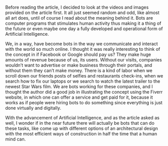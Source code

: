 Before reading the article, I decided to look at the videos and images provided on the article first. It all just seemed random and odd,
like almost all art does, until of course I read about the meaning behind it. Bots are computer programs that stimulates human activity
thus making it a thing of the future or even maybe one day a fully developed and operational form of Artificial Intelligence. 

We, in a way, have become bots in the way we communicate and interact with the world so much online. I thought it was really interesting
to think of the concept in if Facebook or Google should pay us? They make huge amounts of revenue because of us, its users. Without our
visits, companies wouldn’t want to advertise or make business through their portals, and without them they can’t make money. 
There is a kind of labor when we scroll down our friends posts of selfies and restaurants check-ins, when we search how to fix our laptops 
or we search to watch the latest trailer to the newest Star Wars film. We are bots working for these companies, and I thought the author
did a good job in illustrating the concept using the Fiverr website, in which one can offer a service and get paid for it, because it 
works as if people were hiring bots to do something since everything is just done virtually and digitally. 

With the advancement of Artificial Intelligence, and as the article asked as well, I wonder if in the near future there will actually be
bots that can do these tasks, like come up with different options of an architectural design with the most efficient ways of construction
in half the time that a human mind can. 
